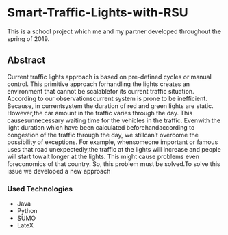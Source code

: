 # Smart-Traffic-Lights-with-RSU
This is a school project which me and my partner developed throughout the spring of 2019.

## Abstract
Current  traffic  lights  approach  is  based  on  pre-defined  cycles  or  manual  control.  This  primitive  approach  forhandling the lights creates an environment that cannot be scalablefor  its  current  traffic  situation.  According  to  our  observationscurrent  system  is  prone  to  be  inefficient.  Because,  in  currentsystem the duration of red and green lights are static. However,the car amount in the traffic varies through the day. This causesunnecessary  waiting  time  for  the  vehicles  in  the  traffic.  Evenwith  the  light  duration  which  have  been  calculated  beforehandaccording  to  congestion  of  the  traffic  through  the  day,  we  stillcan’t overcome the possibility of exceptions. For example, whensomeone   important   or   famous   uses   that   road   unexpectedly,the  traffic  at  the  lights  will  increase  and  people  will  start  towait  longer  at  the  lights.  This  might  cause  problems  even  foreconomics  of  that  country. So,  this  problem  must  be  solved.To  solve  this  issue  we  developed  a  new  approach

### Used Technologies
  - Java
  - Python
  - SUMO
  - LateX
